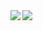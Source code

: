 <a href="https://github.com/anuraghazra/github-readme-stats">
  <img align="center" src="https://github-readme-stats.vercel.app/api?username=typ49&show_icons=true&theme=blue-green" />
</a>
<a href="https://github.com/anuraghazra/github-readme-stats">
  <img align="left" src="https://github-readme-stats.vercel.app/api/top-langs/?username=typ49&show_icons=true&layout=compact&theme=blue-green&hide=jupyter%20notebook"/>
</a>
